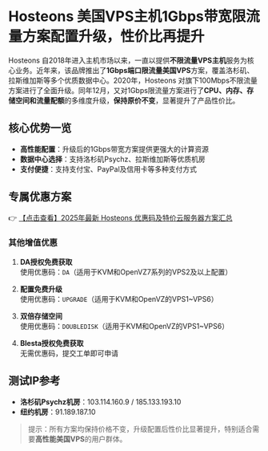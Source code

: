 # Hosteons 美国VPS主机1Gbps带宽限流量方案配置升级，性价比再提升

Hosteons 自2018年进入主机市场以来，一直以提供**不限流量VPS主机**服务为核心业务。近年来，该品牌推出了**1Gbps端口限流量美国VPS**方案，覆盖洛杉矶、拉斯维加斯等多个优质数据中心。2020年，Hosteons 对旗下100Mbps不限流量方案进行了全面升级。同年12月，又对1Gbps限流量方案进行了**CPU、内存、存储空间和流量配额**的多维度升级，**保持原价不变**，显著提升了产品性价比。

## 核心优势一览

- **高性能配置**：升级后的1Gbps带宽方案提供更强大的计算资源
- **数据中心选择**：支持洛杉矶Psychz、拉斯维加斯等优质机房
- **支付便捷**：支持支付宝、PayPal及信用卡等多种支付方式

## 专属优惠方案

👉 [【点击查看】2025年最新 Hosteons 优惠码及特价云服务器方案汇总](https://bit.ly/hosteons)

### 其他增值优惠

1. **DA授权免费获取**  
   使用优惠码：`DA`（适用于KVM和OpenVZ7系列的VPS2及以上配置）

2. **配置免费升级**  
   使用优惠码：`UPGRADE`（适用于KVM和OpenVZ的VPS1~VPS6）

3. **双倍存储空间**  
   使用优惠码：`DOUBLEDISK`（适用于KVM和OpenVZ的VPS1~VPS6）

4. **Blesta授权免费获取**  
   无需优惠码，提交工单即可申请

## 测试IP参考

- **洛杉矶Psychz机房**：103.114.160.9 / 185.133.193.10
- **纽约机房**：91.189.187.10

> 提示：所有方案均保持价格不变，升级配置后性价比显著提升，特别适合需要**高性能美国VPS**的用户群体。